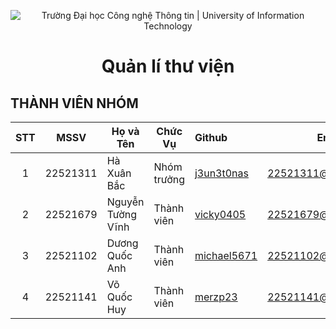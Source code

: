 <p align="center">
  <img src="https://i.imgur.com/WmMnSRt.png" alt="Trường Đại học Công nghệ Thông tin | University of Information Technology">
</p>

<h1 align="center"><b>Quản lí thư viện</b></h>

## THÀNH VIÊN NHÓM
|STT| MSSV      | Họ và Tên             |Chức Vụ    | Github                                                  | Email                   |
|:-:|:---------:| ----------------------|-----------|:--------------------------------------------------------|:------------------------:
| 1 | 22521311  | Hà Xuân Bắc           |Nhóm trưởng|[j3un3t0nas](https://github.com/j3un3t0nas)              |22521311@gm.uit.edu.vn   |
| 2 | 22521679  | Nguyễn Tường Vĩnh     |Thành viên |[vicky0405](https://github.com/vicky0405)                |22521679@gm.uit.edu.vn   |
| 3 | 22521102  | Dương Quốc Anh        |Thành viên |[michael5671](https://github.com/michael5671)            |22521102@gm.uit.edu.vn   |
| 4 | 22521141  | Võ Quốc Huy           |Thành viên |[merzp23](https://github.com/merzp23)                    |22521141@gm.uit.edu.vn   |

